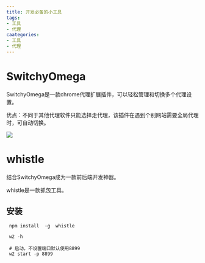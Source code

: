 ```yaml
---
title: 开发必备的小工具
tags: 
- 工具
- 代理
caategories:
- 工具
- 代理
---
```




# SwitchyOmega

SwitchyOmega是一款chrome代理扩展插件，可以轻松管理和切换多个代理设置。

优点：不同于其他代理软件只能选择走代理，该插件在遇到个别网站需要全局代理时，可自动切换。

![](https://blog.airaccoon.cn/img/bed/20190520/1558316681803.png)



# whistle

结合SwitchyOmega成为一款前后端开发神器。

whistle是一款抓包工具。

## 安装

```shell
 npm install  -g  whistle
 
 w2 -h
 
 # 启动，不设置端口默认使用8899
 w2 start -p 8899

```
